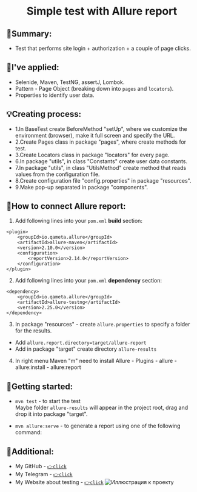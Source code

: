 <h1 align="center"> Simple test with Allure report </h1>

## 💬Summary:
* Test that performs site login + authorization + a couple of page clicks.



## 📢I've applied:

- Selenide, Maven, TestNG, assertJ, Lombok.
- Pattern - Page Object (breaking down into `pages` and `locators`).
- Properties to identify user data.

## 💡Creating process:

- 1.In BaseTest create BeforeMethod "setUp", where we customize the environment (browser), make it full screen and specify the URL.
- 2.Create Pages class in package "pages", where create methods for test.
- 3.Create Locators class in package "locators" for every page.
- 6.In package "utils", in class "Constants" create user data constants.
- 7.In package "utils", in class "UtilsMethod" create method that reads values from the configuration file. 
- 8.Create configuration file "config.properties" in package "resources".
- 9.Make pop-up separated in package "components".

## 📌How to connect Allure report:

1. Add following lines into your `pom.xml` **build** section:
```
<plugin>
	<groupId>io.qameta.allure</groupId>
	<artifactId>allure-maven</artifactId>
	<version>2.10.0</version>
	<configuration>
		<reportVersion>2.14.0</reportVersion>
	</configuration>
</plugin>
```

2. Add following lines into your `pom.xml` **dependency** section:
```
<dependency>
    <groupId>io.qameta.allure</groupId>
    <artifactId>allure-testng</artifactId>
    <version>2.25.0</version>
</dependency>

```

3. In package "resources" - create `allure.properties` to specify a folder for the results.
* Add `allure.report.directory=target/allure-report`
* Add in package "target" create directory `allure-results`
4. In right menu Maven "m" need to install Allure - Plugins - allure - allure:install - allure:report

## 🚀Getting started:

* `mvn test` - to start the test
<br>Maybe folder `allure-results` will appear in the project root, drag and drop it into package "target".


* `mvn allure:serve` - to generate a report using one of the following command:

## 🔗Additional:

- My GitHub - [`👉click`](https://github.com/nick8787)
- Мy Telegram - [`👉click`](https://t.me/nick8787)
- Мy Website about testing - [`👉click`](https://www.testing87.online/)
  ![Иллюстрация к проекту](https://www.testing87.online/img/graphics/about/testing87logohome.jpeg)
